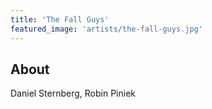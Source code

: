 ```yaml
---
title: 'The Fall Guys'
featured_image: 'artists/the-fall-guys.jpg'
---
```


## About

Daniel Sternberg, Robin Piniek
